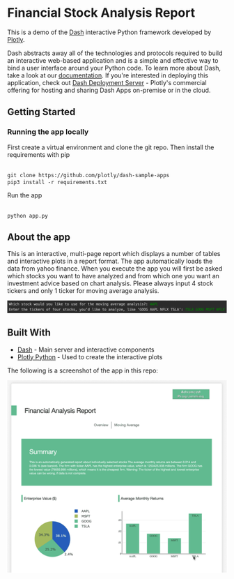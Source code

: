 # Financial Stock Analysis Report

This is a demo of the [Dash](https://plot.ly/products/dash/) interactive Python framework developed by [Plotly](https://plot.ly/).

Dash abstracts away all of the technologies and protocols required to build an interactive web-based application and is a simple and effective way to bind a user interface around your Python code. To learn more about Dash, take a look at our [documentation](https://dash.plot.ly). If you're interested in deploying this application, check out [Dash Deployment Server](https://dash.plot.ly/dash-deployment-server/) - Plotly's commercial offering for hosting and sharing Dash Apps on-premise or in the cloud.

## Getting Started

### Running the app locally

First create a virtual environment and clone the git repo.
Then install the requirements with pip

```

git clone https://github.com/plotly/dash-sample-apps
pip3 install -r requirements.txt

```

Run the app

```

python app.py

```

## About the app

This is an interactive, multi-page report which displays a number of tables and interactive plots in a report format. The app automatically loads the data from yahoo finance.
When you execute the app you will first be asked which stocks you want to have analyzed and from which one you want an investment advice based on chart analysis.
Please always input 4 stock tickers and only 1 ticker for moving average analysis.

![Image description](screenshots/Screenshot1.png)

## Built With

- [Dash](https://dash.plot.ly/) - Main server and interactive components
- [Plotly Python](https://plot.ly/python/) - Used to create the interactive plots

The following is a screenshot of the app in this repo:

![animated](screenshots/financial-report-demo.gif)

